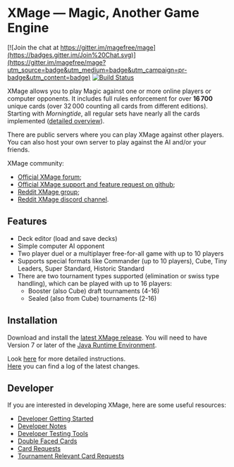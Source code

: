 # XMage — Magic, Another Game Engine

[![Join the chat at https://gitter.im/magefree/mage](https://badges.gitter.im/Join%20Chat.svg)](https://gitter.im/magefree/mage?utm_source=badge&utm_medium=badge&utm_campaign=pr-badge&utm_content=badge) [![Build Status](https://travis-ci.org/magefree/mage.svg?branch=master)](https://travis-ci.org/magefree/mage)

XMage allows you to play Magic against one or more online players or computer opponents. It includes full rules enforcement for over **16 700** unique cards (over 32 000 counting all cards from different editions). Starting with *Morningtide*, all regular sets have nearly all the cards implemented ([detailed overview](http://ct-magefree.rhcloud.com/stats)).

There are public servers where you can play XMage against other players. You can also host your own server to play against the AI and/or your friends.

XMage community:
* [Official XMage forum](http://www.slightlymagic.net/forum/viewforum.php?f=70);
* [Official XMage support and feature request on github](https://github.com/magefree/mage/issues);
* [Reddit XMage group](https://www.reddit.com/r/XMage/);
* [Reddit XMage discord channel](https://discord.gg/Pqf42yn).

## Features

* Deck editor (load and save decks)
* Simple computer AI opponent
* Two player duel or a multiplayer free-for-all game with up to 10 players
* Supports special formats like Commander (up to 10 players), Cube, Tiny Leaders, Super Standard, Historic Standard
* There are two tournament types supported (elimination or swiss type handling), which can be played with up to 16 players:
    * Booster (also Cube) draft tournaments (4-16)
    * Sealed (also from Cube) tournaments (2-16)


## Installation

Download and install the [latest XMage release](http://XMage.de).
You will need to have Version 7 or later of the [Java Runtime Environment](http://java.com/en/).

Look [here](http://www.slightlymagic.net/forum/viewtopic.php?f=70&t=13632) for more detailed instructions.  
[Here](http://github.com/magefree/mage/wiki/Release-changes) you can find a log of the latest changes.

## Developer

If you are interested in developing XMage, here are some useful resources:

* [Developer Getting Started](http://github.com/magefree/mage/wiki/Developer-Getting-Started)
* [Developer Notes](http://github.com/magefree/mage/wiki/Developer-Notes)
* [Developer Testing Tools](http://github.com/magefree/mage/wiki/Developer-Testing-Tools)
* [Double Faced Cards](http://github.com/magefree/mage/wiki/Double-Faced-Cards)
* [Card Requests](http://www.slightlymagic.net/forum/viewtopic.php?f=70&t=4554)
* [Tournament Relevant Card Requests](http://www.slightlymagic.net/forum/viewtopic.php?f=70&t=14062)
